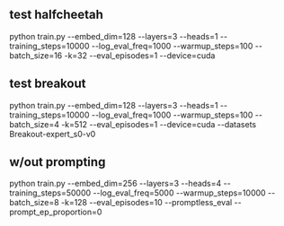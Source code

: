 ## test halfcheetah
python train.py --embed_dim=128 --layers=3 --heads=1 --training_steps=10000 --log_eval_freq=1000 --warmup_steps=100 --batch_size=16 -k=32 --eval_episodes=1 --device=cuda

## test breakout
python train.py --embed_dim=128 --layers=3 --heads=1 --training_steps=10000 --log_eval_freq=1000 --warmup_steps=100 --batch_size=4 -k=512 --eval_episodes=1 --device=cuda --datasets Breakout-expert_s0-v0

## w/out prompting
python train.py --embed_dim=256 --layers=3 --heads=4 --training_steps=50000 --log_eval_freq=5000 --warmup_steps=10000 --batch_size=8 -k=128 --eval_episodes=10 --promptless_eval --prompt_ep_proportion=0